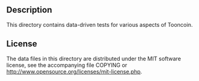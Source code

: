 Description
------------

This directory contains data-driven tests for various aspects of Tooncoin.

License
--------

The data files in this directory are distributed under the MIT software
license, see the accompanying file COPYING or
http://www.opensource.org/licenses/mit-license.php.

